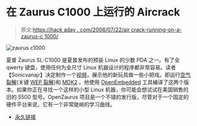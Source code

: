 # 在 Zaurus C1000 上运行的 Aircrack

> 原文:[https://hack aday . com/2006/07/22/air crack-running-on-a-zaurus-c 1000/](https://hackaday.com/2006/07/22/aircrack-running-on-a-zaurus-c1000/)

![zaurus c1000](../Images/1b3521f58e97a09ed905621774adf5a3.png)

夏普 Zaurus SL-C1000 是夏普发布的预装 Linux 的少数 PDA 之一。有了全 qwerty 键盘，使用任何为全尺寸 Linux 机器设计的程序都非常容易。读者【Sonicvanajr】决定制作一个[视频](http://www.halopatch.com/sonic/)，展示他的新玩具做一些小把戏。即运行[空气裂解](http://aircrack-ng.org/doku.php)(关键 [WEP 裂解](http://www.tomsnetworking.com/2005/05/10/how_to_crack_wep_/))和 [MDK2](http://homepages.tu-darmstadt.de/%7Ep_larbig/wlan/) 。他使用 [OpenEmbedded](http://www.openembedded.org/) 工具编译了这两个版本。如果你正在寻找一个这样的小型 Linux 机器，你可能会想试试在美国销售的旧的 5500 型号。OpenZaurus 项目是一个不错的发行版，尽管对于一个固定的硬件平台来说，它有一个非常陡峭的学习曲线。

*   [永久链接](http://www.halopatch.com/sonic/)